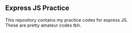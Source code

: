 ## Express JS Practice
This repository contains my practice codes for express JS. <br>
These are pretty amateur codes tbh.
